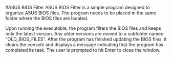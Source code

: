 #ASUS BIOS Filter
ASUS BIOS Filter is a simple program designed to organize ASUS BIOS files. The program needs to be placed in the same folder where the BIOS files are located.

Upon running the executable, the program filters the BIOS files and keeps only the latest version. Any older versions are moved to a subfolder named "OLD_BIOS_FILES".
After the program has finished updating the BIOS files, it clears the console and displays a message indicating that the program has completed its task. The user is prompted to hit Enter to close the window.
